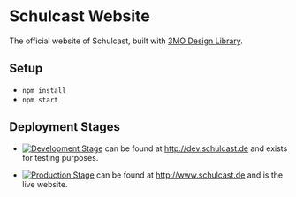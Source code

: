 # Schulcast Website

The official website of Schulcast, built with [3MO Design Library](http://github.com/3mo-esolutions/model).

## Setup
- `npm install`
- `npm start`

## Deployment Stages

- [![Development Stage](https://github.com/Schulcast/Website/actions/workflows/development.yml/badge.svg)](https://github.com/Schulcast/Website/actions/workflows/development.yml) can be found at http://dev.schulcast.de and exists for testing purposes.

- [![Production Stage](https://github.com/Schulcast/Website/actions/workflows/production.yml/badge.svg)](https://github.com/Schulcast/Website/actions/workflows/production.yml) can be found at http://www.schulcast.de and is the live website.